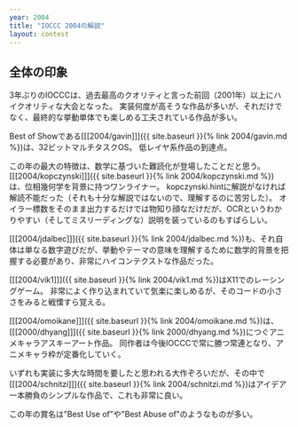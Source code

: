 ```yaml
---
year: 2004
title: "IOCCC 2004の解説"
layout: contest
---
```

## 全体の印象

3年ぶりのIOCCCは、過去最高のクオリティと言った前回（2001年）以上にハイクオリティな大会となった。
実装何度が高そうな作品が多いが、それだけでなく、最終的な挙動単体でも楽しめる工夫されている作品が多い。

Best of Showである[[[2004/gavin]]]({{ site.baseurl }}{% link 2004/gavin.md %})は、32ビットマルチタスクOS。
低レイヤ系作品の到達点。

この年の最大の特徴は、数学に基づいた難読化が登場したことだと思う。
[[[2004/kopczynski]]]({{ site.baseurl }}{% link 2004/kopczynski.md %})は、位相幾何学を背景に持つワンライナー。
kopczynski.hintに解説がなければ解読不能だった（それも十分な解説ではないので、理解するのに苦労した）。
オイラー標数をそのまま出力するだけでは物知り顔なだけだが、OCRというわかりやすい（そしてミスリーディングな）説明を装っているのもすばらしい。

[[[2004/jdalbec]]]({{ site.baseurl }}{% link 2004/jdalbec.md %})も、それ自体は単なる数字遊びだが、挙動やテーマの意味を理解するために数学的背景を把握する必要があり、非常にハイコンテクストな作品だった。

[[[2004/vik1]]]({{ site.baseurl }}{% link 2004/vik1.md %})はX11でのレーシングゲーム。
非常によく作り込まれていて気楽に楽しめるが、そのコードの小ささをみると戦慄すら覚える。

[[[2004/omoikane]]]({{ site.baseurl }}{% link 2004/omoikane.md %})は、[[[2000/dhyang]]]({{ site.baseurl }}{% link 2000/dhyang.md %})につぐアニメキャラアスキーアート作品。
同作者は今後IOCCCで常に勝つ常連となり、アニメキャラ枠が定番化していく。

いずれも実装に多大な時間を要したと思われる大作ぞろいだが、その中で[[[2004/schnitzi]]]({{ site.baseurl }}{% link 2004/schnitzi.md %})はアイデア一本勝負のシンプルな作品で、これも非常に良い。

この年の賞名は"Best Use of"や"Best Abuse of"のようなものが多い。

